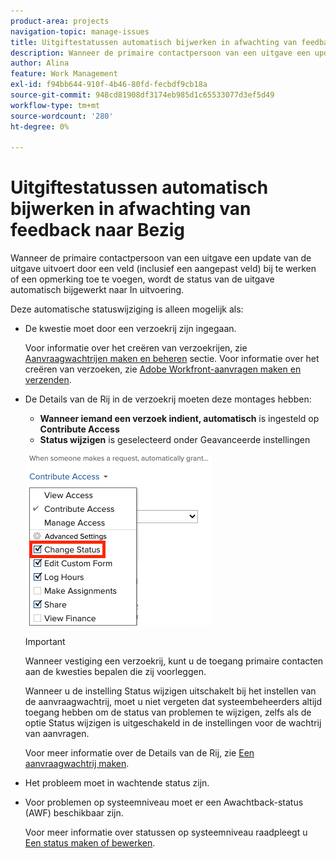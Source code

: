 ```yaml
---
product-area: projects
navigation-topic: manage-issues
title: Uitgiftestatussen automatisch bijwerken in afwachting van feedback naar Bezig
description: Wanneer de primaire contactpersoon van een uitgave een update van de uitgave uitvoert door een veld (inclusief een aangepast veld) bij te werken of een opmerking toe te voegen, wordt de status van de uitgave automatisch bijgewerkt naar In uitvoering.
author: Alina
feature: Work Management
exl-id: f94bb644-910f-4b46-80fd-fecbdf9cb18a
source-git-commit: 948cd81908df3174eb985d1c65533077d3ef5d49
workflow-type: tm+mt
source-wordcount: '280'
ht-degree: 0%

---
```


# Uitgiftestatussen automatisch bijwerken in afwachting van feedback naar Bezig

Wanneer de primaire contactpersoon van een uitgave een update van de uitgave uitvoert door een veld (inclusief een aangepast veld) bij te werken of een opmerking toe te voegen, wordt de status van de uitgave automatisch bijgewerkt naar In uitvoering.

Deze automatische statuswijziging is alleen mogelijk als:

* De kwestie moet door een verzoekrij zijn ingegaan.

  Voor informatie over het creëren van verzoekrijen, zie [Aanvraagwachtrijen maken en beheren](../../../manage-work/requests/create-and-manage-request-queues/create-manage-request-queues.md) sectie. Voor informatie over het creëren van verzoeken, zie [Adobe Workfront-aanvragen maken en verzenden](../../../manage-work/requests/create-requests/create-submit-requests.md).

* De Details van de Rij in de verzoekrij moeten deze montages hebben:
   * **Wanneer iemand een verzoek indient, automatisch** is ingesteld op **Contribute Access**
   * **Status wijzigen** is geselecteerd onder Geavanceerde instellingen

  ![Wachtrijdetails geven Contribute toegang en Wijzigingsstatus is geselecteerd.](assets/queuedetails-contributeaccess-changestatus.png)

  >[!IMPORTANT]
  >
  >  Wanneer vestiging een verzoekrij, kunt u de toegang primaire contacten aan de kwesties bepalen die zij voorleggen.
  >
  >Wanneer u de instelling Status wijzigen uitschakelt bij het instellen van de aanvraagwachtrij, moet u niet vergeten dat systeembeheerders altijd toegang hebben om de status van problemen te wijzigen, zelfs als de optie Status wijzigen is uitgeschakeld in de instellingen voor de wachtrij van aanvragen.

  Voor meer informatie over de Details van de Rij, zie [Een aanvraagwachtrij maken](../../../manage-work/requests/create-and-manage-request-queues/create-request-queue.md).

* Het probleem moet in wachtende status zijn.
* Voor problemen op systeemniveau moet er een Awachtback-status (AWF) beschikbaar zijn.

  Voor meer informatie over statussen op systeemniveau raadpleegt u [Een status maken of bewerken](../../../administration-and-setup/customize-workfront/creating-custom-status-and-priority-labels/create-or-edit-a-status.md).
